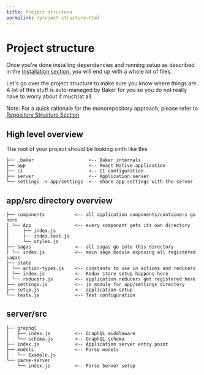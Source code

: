 ```yaml
---
title: Project structure
permalink: /project-structure.html
---
```

# Project structure

Once you're done installing dependencies and running setup as described in the [Installation section](/gettingstarted/installation.html), you will end up with a whole lot of files.

Let's go over the project structure to make sure you know where things are. A lot of this stuff is auto-managed by Baker for you so you do not really have to worry about it much/at all.

Note: For a quick rationale for the monorepository approach, please refer to [Repository Structure Section](/note-on-the-repository-structure.md)

## High level overview

The root of your project should be looking smth like this

```
├── .baker                    <-- Baker internals
├── app                       <-- React Native application
├── ci                        <-- CI configuration   
├── server                    <-- Application server
└── settings -> app/settings  <-- Share app settings with the server
```

## app/src directory overview

```
├── components           <-- all application components/containers go here   
│ └── App                <-- every component gets its own directory
│     ├── index.js
│     ├── index.test.js
│     └── styles.js
├── sagas                <-- all sagas go into this directory
│ └── index.js           <-- main saga module exposing all registered sagas
├── state
│ └── action-types.js    <-- constants to use in actions and reducers
│ └── index.js           <-- Redux store setup happens here
│ └── reducers.js        <-- application reducers get registered here
├── settings.js          <-- js module for app/settings directory   
├── setup.js             <-- application setup
└── tests.js             <-- Test configuration
```

## server/src

```
├── graphql                 
│   ├── index.js         <-- GraphQL middleware 
│   └── schema.js        <-- GraphQL schema
├── index.js             <-- Application server entry point
├── models               <-- Parse models
│   └── Example.js
└── parse-server           
    └── index.js         <-- Parse Server setup
``` 
